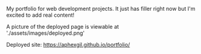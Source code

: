 

My portfolio for web development projects. It just has filler right now but I'm excited to add real content!

A picture of the deployed page is viewable at './assets/images/deployed.png'

Deployed site: https://aphexgil.github.io/portfolio/
